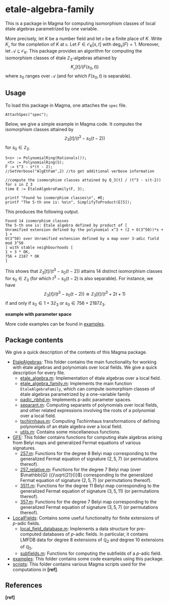# etale-algebra-family

This is a package in Magma for computing isomorphism classes of local étale algebras parametrized by one variable.

More precisely, let $K$ be a number field and let $\mathfrak p$ be a finite place of $K$. Write $K_{\mathfrak p}$ for the completion of $K$ at $\mathfrak p$. Let $F\in \mathcal O_K[s,t]$ with $\deg_s(F) = 1$. Moreover, let $\mathcal A\subseteq\mathcal O_K$. This package provides an algorithm for computing the isomorphism classes of étale $\mathbb Z_3$-algebras attained by
$$K_{\mathfrak p}[t] / (F(s_0,t))$$
where $s_0$ ranges over $\mathcal A$ (and for which $F(s_0,t)$ is separable).


## Usage

To load this package in Magma, one attaches the `spec` file.

```
AttachSpec("spec");
```

Below, we give a simple example in Magma code. It computes the isomorphism classes attained by
$$\mathbb Z_3[t] / (t^3 - s_0(t-2))$$
for $s_0\in\mathbb Z_3$.

```
S<s> := PolynomialRing(Rationals());
_<t> := PolynomialRing(S);
F := t^3 - s*(t - 2);
//SetVerbose("AlgEtFam",2) //to get additional verbose information

//compute the isomorphism classes attained by Q_3[t] / (t^3 - s(t-2)) for s in Z_3
time E := EtaleAlgebraFamily(F, 3);

printf "Found %o isomorphism classes\n", #E;
printf "The 5-th one is: %o\n", SimplifyToProduct(E[5]);
```

This produces the following output.

```
Found 14 isomorphism classes
The 5-th one is: Etale algebra defined by product of [
Unramified extension defined by the polynomial x^3 + (2 + O(3^50))*x + 1 + 
O(3^50) over Unramified extension defined by a map over 3-adic field mod 3^50
] with stable neighbourhoods [
1 + 3 * OK,
756 + 2187 * OK
]
```

This shows that $\mathbb Z_3[t] / (t^3 - s_0(t-2))$ attains $14$ distinct isomorphism classes for $s_0\in\mathbb Z_3$ (for which $t^3 - s_0(t-2)$ is also separable). For instance, we have
$$\mathbb Z_3[t] / (t^3 - s_0(t-2)) \cong \mathbb Z_3[t] / (t^3 + 2t + 1)$$
if and only if $s_0\in 1 + 3\mathbb Z_3$ or $s_0\in 756 + 2187\mathbb Z_3$.

**example with parameter space**

More code examples can be found in [examples](examples).


## Package contents

We give a quick description of the contents of this Magma package.

* [EtaleAlgebras](EtaleAlgebras): This folder contains the main functionality for working with étale algebras and polynomials over local fields. We give a quick description for every file.
	+ [etale_algebra.m](EtaleAlgebras/etale_algebra.m): Implementation of étale algebras over a local field.
	+ [etale_algebra_family.m](EtaleAlgebras/etale_algebra_family.m): Implements the main function `EtaleAlgebraFamily`, which can compute isomorphism classes of étale algebras parametrized by a one-variable family
	+ [padic_nbhd.m](EtaleAlgebras/padic_nbhd.m): Implements p-adic parameter spaces.
	+ [separant.m](EtaleAlgebras/separant.m): Computing separants of polynomials over local fields, and other related expressions involving the roots of a polynomial over a local field.
	+ [tschirnhaus.m](EtaleAlgebras/tschirnhaus.m): Computing Tschirnhaus transformations of defining polynomials of an étale algebra over a local field.
	+ [utils.m](EtaleAlgebras/utils.m): Contains some miscellaneous functions.
* [GFE](GFE): This folder contains functions for computing étale algebras arising from Belyi maps and generalized Fermat equations of various signatures.
	+ [257.m](GFE/257.m): Functions for the degree $8$ Belyi map corresponding to the generalized Fermat equation of signature $(2,5,7)$ (or permutations thereof).
	+ [257_relative.m](GFE/257_relative.m): Functions for the degree $7$ Belyi map (over $\mathbb{Q} {(}\sqrt{21}{)}$) corresponding to the generalized Fermat equation of signature $(2,5,7)$ (or permutations thereof).
	+ [3511.m](GFE/3511.m): Functions for the degree $11$ Belyi map corresponding to the generalized Fermat equation of signature $(3,5,11)$ (or permutations thereof).
	+ [357.m](GFE/357.m): Functions for the degree $7$ Belyi map corresponding to the generalized Fermat equation of signature $(3,5,7)$ (or permutations thereof).
* [LocalFields](LocalFields): Contains some useful functionality for finite extensions of $p$-adic fields.
	+ [local_field_database.m](LocalField/local_field_database.m): Implements a data structure for pre-computed databases of $p$-adic fields. In particular, it contains LMFDB data for degree $8$ extensions of $\mathbb Q_2$ and degree $10$ extensions of $\mathbb Q_5$.
	+ [subfields.m](LocalFields/subfields.m): Functions for computing the subfields of a $p$-adic field.
* [examples](examples): This folder contains some code examples using this package.
* [scripts](scripts): This folder contains various Magma scripts used for the computations in **[ref]**.


## References

**[ref]**

